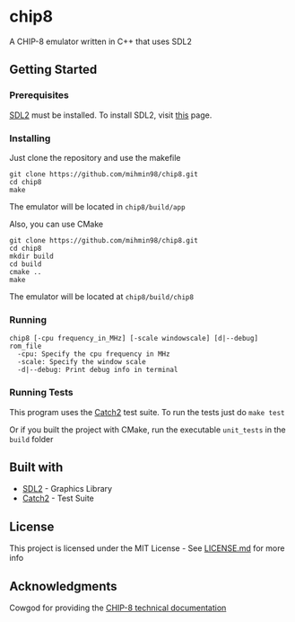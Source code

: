 # chip8
A CHIP-8 emulator written in C++ that uses SDL2

## Getting Started
### Prerequisites
[SDL2](https://www.libsdl.org/index.php) must be installed.
To install SDL2, visit [this](https://wiki.libsdl.org/Installation) page.


### Installing
Just clone the repository and use the makefile
```
git clone https://github.com/mihmin98/chip8.git
cd chip8
make
```
The emulator will be located in ```chip8/build/app```

Also, you can use CMake
```
git clone https://github.com/mihmin98/chip8.git
cd chip8
mkdir build
cd build
cmake ..
make
```
The emulator will be located at ``chip8/build/chip8``

### Running
```
chip8 [-cpu frequency_in_MHz] [-scale windowscale] [d|--debug] rom_file
  -cpu: Specify the cpu frequency in MHz
  -scale: Specify the window scale
  -d|--debug: Print debug info in terminal
```

### Running Tests
This program uses the [Catch2](https://github.com/catchorg/Catch2) test suite.
To run the tests just do ```make test```

Or if you built the project with CMake, run the executable `unit_tests` in the `build` folder

## Built with
* [SDL2](https://www.libsdl.org/index.php) - Graphics Library
* [Catch2](https://github.com/catchorg/Catch2) - Test Suite

## License
This project is licensed under the MIT License - See [LICENSE.md](LICENSE.md) for more info

## Acknowledgments
Cowgod for providing the [CHIP-8 technical documentation](http://devernay.free.fr/hacks/chip8/C8TECH10.HTM)
